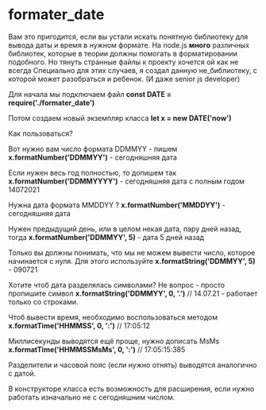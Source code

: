# formater_date
Вам это пригодится, если вы устали искать понятную библиотеку для вывода даты и время в нужном формате.
На node.js **много** различных библиотек, которые в теории должны помогать в форматировании подобного.
Но тянуть странные файлы к проекту хочется ой как не всегда
Специально для этих случаев, я создал данную не_библиотеку, с которой может разобраться и ребенок. (И даже senior js developer)

Для начала мы подключаем файл
**const DATE = require('./formater_date')**

Потом создаем новый экземпляр класса
**let x = new DATE('now')**

Как пользоваться? 

Вот нужно вам число формата DDMMYY - пишем
**x.formatNumber('DDMMYY')** - сегодняшняя дата

Если нужен весь год полностью, то допишем так
**x.formatNumber('DDMMYYYY')** - сегодняшняя дата с полным годом 14072021

Нужна дата формата MMDDYY ?
**x.formatNumber('MMDDYY')** - сегодняшняя дата

Нужен предыдущий день, или в целом некая дата, пару дней назад, тогда
**x.formatNumber('DDMMYY', 5)** - дата 5 дней назад

Только вы должны понимать, что мы не можем вывести число, которое начинается с нуля. 
Для этого используйте
**x.formatString('DDMMYY', 5)** - 090721

Хотите чтоб дата разделялась символами? Не вопрос - просто пропишите символ
**x.formatString('DDMMYY', 0, '.')** // 14.07.21 - работает только со строками.

Чтоб вывести время, необходимо воспользоваться методом 
**x.formatTime('HHMMSS', 0, ':')** // 17:05:12

Миллисекунды выводятся ещё проще, нужно дописать MsMs 
**x.formatTime('HHMMSSMsMs', 0, ':')** // 17:05:15:385

Разделители и часовой пояс (если нужно отнять) выводятся аналогично с датой.

В конструкторе класса есть возможность для расширения, если нужно работать изначально не с сегодняшним числом.
